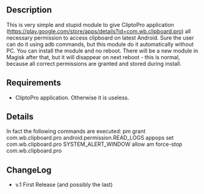 ## Description ##
This is very simple and stupid module to give CliptoPro application (https://play.google.com/store/apps/details?id=com.wb.clipboard.pro) all necessary permission to access clipboard on latest Android.
Sure the user can do it using adb commands, but this module do it automatically without PC.
You can install the module and no reboot. There will be a new module in Magisk after that, but it will disappear on next reboot - this is normal, because all correct permissions are granted and stored during install.

## Requirements ##
- CliptoPro application. Otherwise it is useless.

## Details ##
In fact the following commands are executed:
pm grant com.wb.clipboard.pro android.permission.READ_LOGS
appops set com.wb.clipboard.pro SYSTEM_ALERT_WINDOW allow
am force-stop com.wb.clipboard.pro

## ChangeLog ##
* v.1 First Release (and possibly the last)